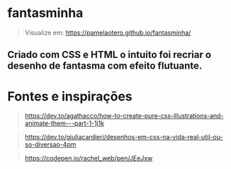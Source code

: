 # fantasminha

> Visualize em: https://pamelaotero.github.io/fantasminha/

## Criado com CSS e HTML o intuito foi recriar o desenho de fantasma com efeito flutuante.

# Fontes e inspirações

> https://dev.to/agathacco/how-to-create-pure-css-illustrations-and-animate-them---part-1-1j1k

> https://dev.to/giuliacardieri/desenhos-em-css-na-vida-real-util-ou-so-diversao-4pm

> https://codepen.io/rachel_web/pen/JEeJxw



